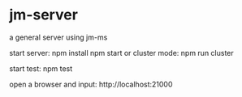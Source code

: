 jm-server
=========

a general server using jm-ms

start server:
npm install
npm start
or cluster mode:
npm run cluster

start test:
npm test

open a browser and input:
http://localhost:21000
